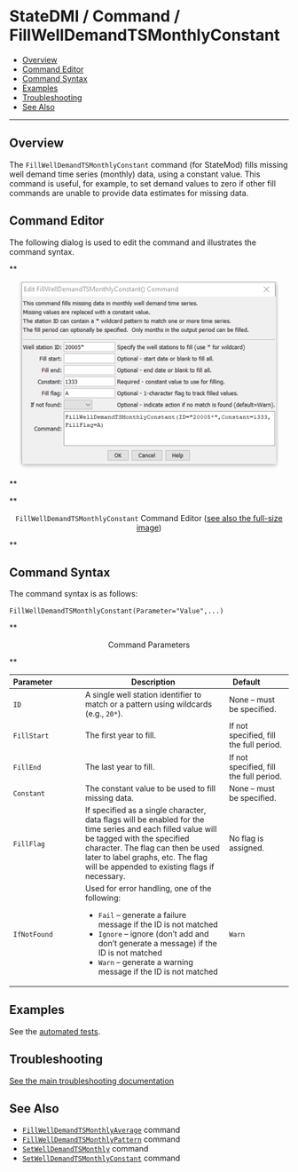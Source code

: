 # StateDMI / Command / FillWellDemandTSMonthlyConstant #

* [Overview](#overview)
* [Command Editor](#command-editor)
* [Command Syntax](#command-syntax)
* [Examples](#examples)
* [Troubleshooting](#troubleshooting)
* [See Also](#see-also)

-------------------------

## Overview ##

The `FillWellDemandTSMonthlyConstant` command (for StateMod)
fills missing well demand time series (monthly) data, using a constant value.
This command is useful, for example, to set demand values to zero if other
fill commands are unable to provide data estimates for missing data.

## Command Editor ##

The following dialog is used to edit the command and illustrates the command syntax.

**<p style="text-align: center;">
![FillWellDemandTSMonthlyConstant command editor](FillWellDemandTSMonthlyConstant.png)
</p>**

**<p style="text-align: center;">
`FillWellDemandTSMonthlyConstant` Command Editor (<a href="../FillWellDemandTSMonthlyConstant.png">see also the full-size image</a>)
</p>**

## Command Syntax ##

The command syntax is as follows:

```text
FillWellDemandTSMonthlyConstant(Parameter="Value",...)
```
**<p style="text-align: center;">
Command Parameters
</p>**

| **Parameter**&nbsp;&nbsp;&nbsp;&nbsp;&nbsp;&nbsp;&nbsp;&nbsp;&nbsp;&nbsp;&nbsp;&nbsp; | **Description** | **Default**&nbsp;&nbsp;&nbsp;&nbsp;&nbsp;&nbsp;&nbsp;&nbsp;&nbsp;&nbsp; |
| --------------|-----------------|----------------- |
| `ID` | A single well station identifier to match or a pattern using wildcards (e.g., `20*`). | None – must be specified. |
| `FillStart` | The first year to fill. | If not specified, fill the full period. |
| `FillEnd` | The last year to fill. | If not specified, fill the full period. |
| `Constant` | The constant value to be used to fill missing data. | None – must be specified. |
| `FillFlag` | If specified as a single character, data flags will be enabled for the time series and each filled value will be tagged with the specified character.  The flag can then be used later to label graphs, etc.  The flag will be appended to existing flags if necessary. | No flag is assigned. |
| `IfNotFound` | Used for error handling, one of the following:<ul><li>`Fail` – generate a failure message if the ID is not matched</li><li>`Ignore` – ignore (don’t add and don’t generate a message) if the ID is not matched</li><li>`Warn` – generate a warning message if the ID is not matched</li></ul> | `Warn` |

## Examples ##

See the [automated tests](https://github.com/OpenCDSS/cdss-app-statedmi-test/tree/master/test/regression/commands/FillWellDemandTSMonthlyConstant).

## Troubleshooting ##

[See the main troubleshooting documentation](../../troubleshooting/troubleshooting.md)

## See Also ##

* [`FillWellDemandTSMonthlyAverage`](../FillWellDemandTSMonthlyAverage/FillWellDemandTSMonthlyAverage.md) command
* [`FillWellDemandTSMonthlyPattern`](../FillWellDemandTSMonthlyPattern/FillWellDemandTSMonthlyPattern.md) command
* [`SetWellDemandTSMonthly`](../SetWellDemandTSMonthly/SetWellDemandTSMonthly.md) command
* [`SetWellDemandTSMonthlyConstant`](../SetWellDemandTSMonthlyConstant/SetWellDemandTSMonthlyConstant.md) command
